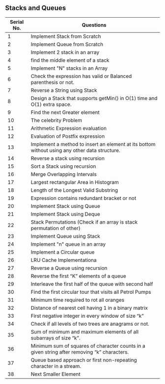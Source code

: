 ## Stacks and Queues
Serial No. | Questions
| --- | ----------- |
1 | Implement Stack from Scratch
2 | Implement Queue from Scratch
3 | Implement 2 stack in an array
4 | find the middle element of a stack
5 | Implement "N" stacks in an Array
6 | Check the expression has valid or Balanced parenthesis or not.
7 | Reverse a String using Stack
8 | Design a Stack that supports getMin() in O(1) time and O(1) extra space.
9 | Find the next Greater element
10 | The celebrity Problem
11 | Arithmetic Expression evaluation
12 | Evaluation of Postfix expression
13 | Implement a method to insert an element at its bottom without using any other data structure.
14 | Reverse a stack using recursion
15 | Sort a Stack using recursion
16 | Merge Overlapping Intervals
17 | Largest rectangular Area in Histogram
18 | Length of the Longest Valid Substring
19 | Expression contains redundant bracket or not
20 | Implement Stack using Queue
21 | Implement Stack using Deque
22 | Stack Permutations (Check if an array is stack permutation of other)
23 | Implement Queue using Stack
24 | Implement "n" queue in an array
25 | Implement a Circular queue
26 | LRU Cache Implementationa
27 | Reverse a Queue using recursion
28 | Reverse the first “K” elements of a queue
29 | Interleave the first half of the queue with second half
30 | Find the first circular tour that visits all Petrol Pumps
31 | Minimum time required to rot all oranges
32 | Distance of nearest cell having 1 in a binary matrix
33 | First negative integer in every window of size “k”
34 | Check if all levels of two trees are anagrams or not.
35 | Sum of minimum and maximum elements of all subarrays of size “k”.
36 | Minimum sum of squares of character counts in a given string after removing “k” characters.
37 | Queue based approach or first non-repeating character in a stream.
38 | Next Smaller Element
